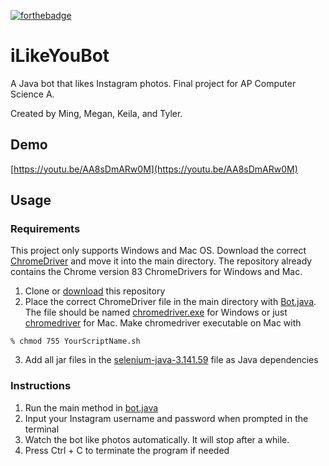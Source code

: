 [![forthebadge](https://forthebadge.com/images/badges/made-with-java.svg)](https://forthebadge.com)
# iLikeYouBot
A Java bot that likes Instagram photos. Final project for AP Computer Science A.

Created by Ming, Megan, Keila, and Tyler.

## Demo
[https://youtu.be/AA8sDmARw0M](https://youtu.be/AA8sDmARw0M)

## Usage

### Requirements

This project only supports Windows and Mac OS. Download the correct [ChromeDriver](https://chromedriver.chromium.org/) and move it into the main directory. The repository already contains the Chrome version 83 ChromeDrivers for Windows and Mac.

1. Clone or [download](https://github.com/evilpegasus/iLikeYouBot/archive/master.zip) this repository
2. Place the correct ChromeDriver file in the main directory with [Bot.java](Bot.java). The file should be named [chromedriver.exe](chromedriver.exe) for Windows or just [chromedriver](chromedriver) for Mac. Make chromedriver executable on Mac with
```
% chmod 755 YourScriptName.sh
```
3. Add all jar files in the [selenium-java-3.141.59](selenium-java-3.141.59) file as Java dependencies

### Instructions
1. Run the main method in [bot.java](bot.java)
2. Input your Instagram username and password when prompted in the terminal
3. Watch the bot like photos automatically. It will stop after a while.
4. Press Ctrl + C to terminate the program if needed
